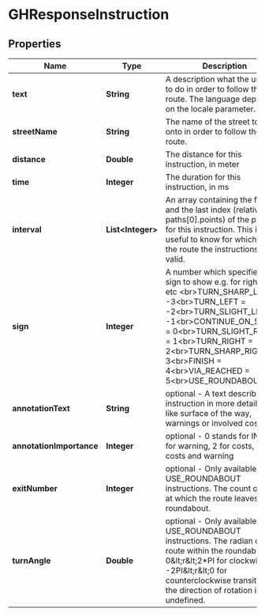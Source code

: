 
# GHResponseInstruction

## Properties
Name | Type | Description | Notes
------------ | ------------- | ------------- | -------------
**text** | **String** | A description what the user has to do in order to follow the route. The language depends on the locale parameter. |  [optional]
**streetName** | **String** | The name of the street to turn onto in order to follow the route. |  [optional]
**distance** | **Double** | The distance for this instruction, in meter |  [optional]
**time** | **Integer** | The duration for this instruction, in ms |  [optional]
**interval** | **List&lt;Integer&gt;** | An array containing the first and the last index (relative to paths[0].points) of the points for this instruction. This is useful to know for which part of the route the instructions are valid. |  [optional]
**sign** | **Integer** | A number which specifies the sign to show e.g. for right turn etc &lt;br&gt;TURN_SHARP_LEFT &#x3D; -3&lt;br&gt;TURN_LEFT &#x3D; -2&lt;br&gt;TURN_SLIGHT_LEFT &#x3D; -1&lt;br&gt;CONTINUE_ON_STREET &#x3D; 0&lt;br&gt;TURN_SLIGHT_RIGHT &#x3D; 1&lt;br&gt;TURN_RIGHT &#x3D; 2&lt;br&gt;TURN_SHARP_RIGHT &#x3D; 3&lt;br&gt;FINISH &#x3D; 4&lt;br&gt;VIA_REACHED &#x3D; 5&lt;br&gt;USE_ROUNDABOUT &#x3D; 6 |  [optional]
**annotationText** | **String** | optional - A text describing the instruction in more detail, e.g. like surface of the way, warnings or involved costs. |  [optional]
**annotationImportance** | **Integer** | optional - 0 stands for INFO, 1 for warning, 2 for costs, 3 for costs and warning |  [optional]
**exitNumber** | **Integer** | optional - Only available for USE_ROUNDABOUT instructions. The count of exits at which the route leaves the roundabout. |  [optional]
**turnAngle** | **Double** | optional - Only available for USE_ROUNDABOUT instructions. The radian of the route within the roundabout - 0&amp;lt;r&amp;lt;2*PI for clockwise and -2PI&amp;lt;r&amp;lt;0 for counterclockwise transit. Null if the direction of rotation is undefined. |  [optional]



